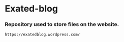 # Exated-blog

### Repository used to store files on the website.
    https://exatedblog.wordpress.com/

